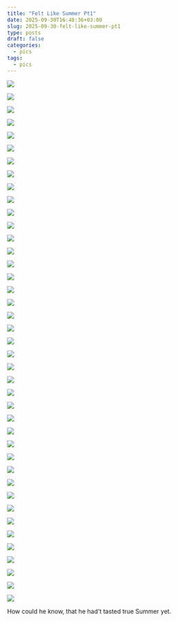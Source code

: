 ```yaml
---
title: "Felt Like Summer Pt1"
date: 2025-09-30T16:48:36+03:00
slug: 2025-09-30-felt-like-summer-pt1
type: posts
draft: false
categories:
  - pics
tags:
  - pics
---
```



  ![](/images/Felt-like-Summer-pt1/06-09_1.jpg)
  <!--more-->

  ![](/images/Felt-like-Summer-pt1/06-15_1.jpg)


  ![](/images/Felt-like-Summer-pt1/06-29_1.jpg)

  ![](/images/Felt-like-Summer-pt1/06-29_3.jpg)

  ![](/images/Felt-like-Summer-pt1/06-29_4.jpg)


  ![](/images/Felt-like-Summer-pt1/07-12_1.jpg)

  ![](/images/Felt-like-Summer-pt1/07-12_2.jpg)

  ![](/images/Felt-like-Summer-pt1/07-12_5.jpg)

  ![](/images/Felt-like-Summer-pt1/07-12_6.jpg)


  ![](/images/Felt-like-Summer-pt1/07-16_1.jpg)

  ![](/images/Felt-like-Summer-pt1/07-16_2.jpg)

  ![](/images/Felt-like-Summer-pt1/07-16_3.jpg)

  ![](/images/Felt-like-Summer-pt1/07-16_4.jpg)

  ![](/images/Felt-like-Summer-pt1/07-16_5.jpg)

  ![](/images/Felt-like-Summer-pt1/07-16_6.jpg)

  ![](/images/Felt-like-Summer-pt1/07-16_7.jpg)

  ![](/images/Felt-like-Summer-pt1/07-16_8.jpg)

  ![](/images/Felt-like-Summer-pt1/07-16_9.jpg)


  ![](/images/Felt-like-Summer-pt1/07-17_1.jpg)

  ![](/images/Felt-like-Summer-pt1/07-17_2.jpg)

  ![](/images/Felt-like-Summer-pt1/07-17_3.jpg)

  ![](/images/Felt-like-Summer-pt1/07-17_6.jpg)

  ![](/images/Felt-like-Summer-pt1/07-17_7.jpg)

  ![](/images/Felt-like-Summer-pt1/07-17_8.jpg)


  ![](/images/Felt-like-Summer-pt1/07-18_1.jpg)

  ![](/images/Felt-like-Summer-pt1/07-18_2.jpg)

  ![](/images/Felt-like-Summer-pt1/07-18_3.jpg)

  ![](/images/Felt-like-Summer-pt1/07-18_4.jpg)

  ![](/images/Felt-like-Summer-pt1/07-18_5.jpg)

  ![](/images/Felt-like-Summer-pt1/07-18_6.jpg)

  ![](/images/Felt-like-Summer-pt1/07-18_7.jpg)

  ![](/images/Felt-like-Summer-pt1/07-18_10.jpg)

  ![](/images/Felt-like-Summer-pt1/07-18_11.jpg)


  ![](/images/Felt-like-Summer-pt1/07-19_1.jpg)

  ![](/images/Felt-like-Summer-pt1/07-19_2.jpg)

  ![](/images/Felt-like-Summer-pt1/07-20_4.jpg)

  ![](/images/Felt-like-Summer-pt1/07-20_6.jpg)

  ![](/images/Felt-like-Summer-pt1/07-20_7.jpg)


  ![](/images/Felt-like-Summer-pt1/07-21_1.jpg)

  ![](/images/Felt-like-Summer-pt1/07-21_2.jpg)

  ![](/images/Felt-like-Summer-pt1/07-22_3.jpg)


  How could he know, that he had't tasted true Summer yet.
